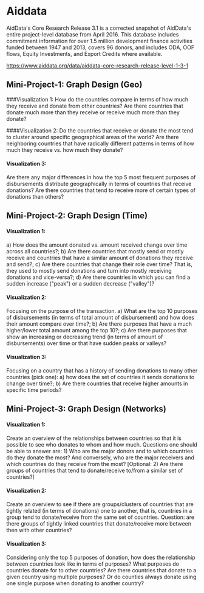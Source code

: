 # Aiddata

AidData's Core Research Release 3.1 is a corrected snapshot of AidData's entire project-level database from April 2016. This database includes commitment information for over 1.5 million development finance activities funded between 1947 and 2013, covers 96 donors, and includes ODA, OOF flows, Equity Investments, and Export Credits where available. 

https://www.aiddata.org/data/aiddata-core-research-release-level-1-3-1

## Mini-Project-1: Graph Design (Geo)

###Visualization 1: 
How do the countries compare in terms of how much they receive and donate from other countries? Are there countries that donate much more than they receive or receive much more than they donate?

####Visualization 2: 
Do the countries that receive or donate the most tend to cluster around specific geographical areas of the world? Are there neighboring countries that have radically different patterns in terms of how much they receive vs. how much they donate?

#### Visualization 3: 
Are there any major differences in how the top 5 most frequent purposes of disbursements distribute geographically in terms of  countries that receive donations? Are there countries that tend to receive more of certain types of donations than others? 

## Mini-Project-2: Graph Design (Time)

#### Visualization 1: 
a) How does the amount donated vs. amount received change over time across all countries?; b) Are there countries that mostly send or mostly receive and countries that have a similar amount of donations they receive and send?; c) Are there countries that change their role over time? That is, they used to mostly send donations and turn into mostly receiving donations and vice-versa?; d) Are there countries in which you can find a sudden increase ("peak") or a sudden decrease ("valley")?


#### Visualization 2: 
Focusing on the purpose of the transaction. a) What are the top 10 purposes of disbursements (in terms of total amount of disbursement) and how does their amount compare over time?; b) Are there purposes that have a much higher/lower total amount among the top 10?; c) Are there purposes that show an increasing or decreasing trend (in terms of amount of disbursements) over time or that have sudden peaks or valleys?


#### Visualization 3: 
Focusing on a country that has a history of sending donations to many other countries (pick one): a) how does the set of countries it sends donations to change over time?; b) Are there countries that receive higher amounts in specific time periods? 

## Mini-Project-3: Graph Design (Networks)

#### Visualization 1: 
Create an overview of the relationships between countries so that it is possible to see who donates to whom and how much. Questions one should be able to answer are: 1) Who are the major donors and to which countries do they donate the most? And conversely, who are the major receivers and which countries do they receive from the most? [Optional: 2) Are there groups of countries that tend to donate/receive to/from a similar set of countries?]

#### Visualization 2: 
Create an overview to see if there are groups/clusters of countries that are tightly related (in terms of donations) one to another, that is, countries in a group tend to donate/receive from the same set of countries. Question: are there groups of tightly linked countries that donate/receive more between then with other countries?

#### Visualization 3: 
Considering only the top 5 purposes of donation, how does the relationship between countries look like in terms of purposes? What purposes do countries donate for to other countries? Are there countries that donate to a given country using multiple purposes? Or do counties always donate using one single purpose when donating to another country?
